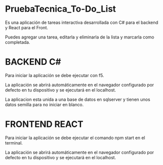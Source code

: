 # PruebaTecnica_To-Do_List
Es una aplicación de tareas interactiva desarrollada con C# para el backend y React para el Front.

Puedes agregar una tarea, editarla y eliminarla de la lista y marcarla como completada.

# BACKEND C#
Para iniciar la aplicación se debe ejecutar con f5.

La aplicación se abrirá automáticamente en el navegador configurado por defecto en tu dispositivo y se ejecutará en el localhost.

La aplicacion esta unida a una base de datos en sqlserver y tienen unos datos semilla para no iniciar en blanco.   

# FRONTEND REACT
Para iniciar la aplicación se debe ejecutar el comando npm start en el terminal.

La aplicación se abrirá automáticamente en el navegador configurado por defecto en tu dispositivo y se ejecutará en el localhost.
